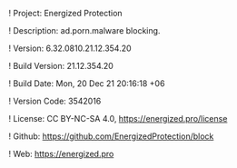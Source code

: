 ! Project: Energized Protection

! Description: ad.porn.malware blocking.

! Version: 6.32.0810.21.12.354.20

! Build Version: 21.12.354.20

! Build Date: Mon, 20 Dec 21 20:16:18 +06

! Version Code: 3542016

! License: CC BY-NC-SA 4.0, https://energized.pro/license

! Github: https://github.com/EnergizedProtection/block

! Web: https://energized.pro
